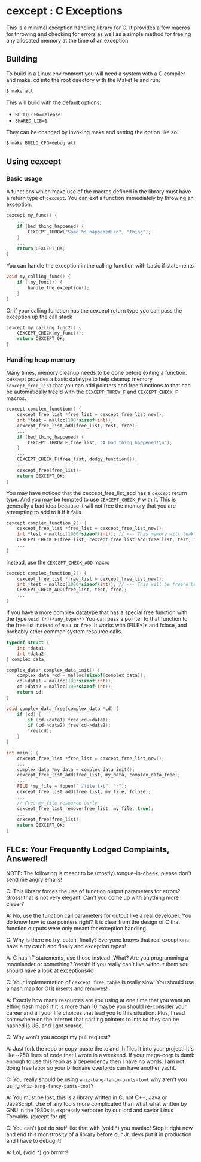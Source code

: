 # cexcept : C Exceptions

This is a minimal exception handling library for C. It provides a few macros for throwing and checking for errors as well as a simple method for freeing any allocated memory at the time of an exception.

## Building

To build in a Linux environment you will need a system with a C compiler and make. cd into the root directory with the Makefile and run:

```sh
$ make all
```

This will build with the default options:

* `BUILD_CFG=release` 
* `SHARED_LIB=1`

They can be changed by invoking make and setting the option like so:

```sh
$ make BUILD_CFG=debug all
```

## Using cexcept

### Basic usage

A functions which make use of the macros defined in the library must have a return type of `cexcept`. You can exit a function immediately by throwing an exception.

```c
cexcept my_func() {
    ...
    if (bad_thing_happened) {
        CEXCEPT_THROW("Some %s happened!\n", "thing");
    }
    ...
    return CEXCEPT_OK;
}
```

You can handle the exception in the calling function with basic if statements

```c
void my_calling_func() {
    if (!my_func()) {
        handle_the_exception();
    }
}
```

Or if your calling function has the cexcept return type you can pass the exception up the call stack

```c
cexcept my_calling_func2() {
    CEXCEPT_CHECK(my_func());
    return CEXCEPT_OK;
}
```

### Handling heap memory

Many times, memory cleanup needs to be done before exiting a function. cexcept provides a basic datatype to help cleanup memory `cexcept_free_list` that you can add pointers and free functions to that can be automatically free'd with the `CEXCEPT_THROW_F` and `CEXCEPT_CHECK_F` macros.

```c
cexcept complex_function() {
    cexcept_free_list *free_list = cexcept_free_list_new();
    int *test = malloc(100*sizeof(int));
    cexcept_free_list_add(free_list, test, free);
    ...
    if (bad_thing_happened) {
        CEXCEPT_THROW_F(free_list, "A bad thing happened!\n");
    }
    ...
    CEXCEPT_CHECK_F(free_list, dodgy_function());
    ...
    cexcept_free(free_list);
    return CEXCEPT_OK;
}
```

You may have noticed that the cexcept_free_list_add has a `cexcept` return type. And you may be tempted to use `CEXCEPT_CHECK_F` with it. This is generally a bad idea because it will not free the memory that you are attempting to add to it if it fails.

```c
cexcept complex_function_2() {
    cexcept_free_list *free_list = cexcept_free_list_new();
    int *test = malloc(1000*sizeof(int)); // <-- This memory will leak if the add fails
    CEXCEPT_CHECK_F(free_list, cexcept_free_list_add(free_list, test, free));
    ...
}
```

Instead, use the `CEXCEPT_CHECK_ADD` macro

```c
cexcept complex_function_2() {
    cexcept_free_list *free_list = cexcept_free_list_new();
    int *test = malloc(1000*sizeof(int)); // <-- This will be free'd before return if the add fails
    CEXCEPT_CHECK_ADD(free_list, test, free);
    ...
}
```

If you have a more complex datatype that has a special free function with the type `void (*)(<any_type>*)` You can pass a pointer to that function to the free list instead of `NULL` or `free`. It works with (FILE*)s and fclose, and probably other common system resource calls.

```c
typedef struct {
    int *data1;
    int *data2;
} complex_data;

complex_data* complex_data_init() {
    complex_data *cd = malloc(sizeof(complex_data));
    cd->data1 = malloc(100*sizeof(int));
    cd->data2 = malloc(100*sizeof(int));
    return cd;
}

void complex_data_free(complex_data *cd) {
    if (cd) {
        if (cd->data1) free(cd->data1);
        if (cd->data2) free(cd->data2);
        free(cd);
    }
}

int main() {
    cexcept_free_list *free_list = cexcept_free_list_new();
    ...
    complex_data *my_data = complex_data_init();
    cexcept_free_list_add(free_list, my_data, complex_data_free);
    ...
    FILE *my_file = fopen("./file.txt", "r");
    cexcept_free_list_add(free_list, my_file, fclose);
    ...
    // Free my_file resource early
    cexcept_free_list_remove(free_list, my_file, true);
    ...
    cexcept_free(free_list);
    return CEXCEPT_OK;
}
```

## FLCs: Your Frequently Lodged Complaints, Answered!

NOTE: The following is meant to be (mostly) tongue-in-cheek, please don't send me angry emails!

C: This library forces the use of function output parameters for errors? Gross! that is not very elegant. Can't you come up with anything more clever?

A: No, use the function call parameters for output like a real developer. You do know how to use pointers right? It is clear from the design of C that function outputs were only meant for exception handling.

C: Why is there no try, catch, finally? Everyone knows that real exceptions have a try catch and finally and exception types!

A: C has 'if' statements, use those instead. What? Are you programming a moonlander or something? Yeesh! If you really can't live without them you should have a look at [exceptions4c](https://github.com/guillermocalvo/exceptions4c)

C: Your implementation of `cexcept_free_table` is really slow! You should use a  hash map for O(1) inserts and removes!

A: Exactly how many resources are you using at one time that you want an effing hash map? If it is more than 10 maybe you should re-consider your career and all your life choices that lead you to this situation. Plus, I read somewhere on the internet that casting pointers to ints so they can be hashed is UB, and I got scared.

C: Why won't you accept my pull request?

A: Just fork the repo or copy-paste the .c and .h files it into your project! It's like ~250 lines of code that I wrote in a weekend. If your mega-corp is dumb enough to use this repo as a dependency then I have no words. I am not doing free labor so your billionaire overlords can have another yacht.

C: You really should be using `whiz-bang-fancy-pants-tool` why aren't you using `whiz-bang-fancy-pants-tool`?

A: You must be lost, this is a library written in C, not C++, Java or JavaScript. Use of any tools more complicated than what what written by GNU in the 1980s is expressly verboten by our lord and savior Linus Torvalds. (except for git)

C: You can't just do stuff like that with (void *) you maniac! Stop it right now and end this monstrosity of a library before our Jr. devs put it in production and I have to debug it!

A: Lol, (void *) go brrrrrr!
